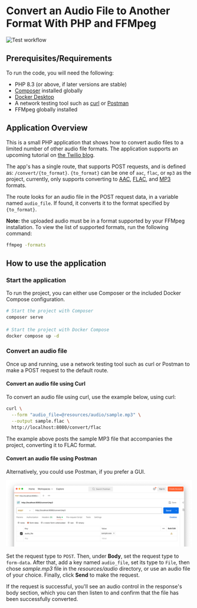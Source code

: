 # Convert an Audio File to Another Format With PHP and FFMpeg

![Test workflow](https://github.com/settermjd/convert-audio-with-ffmpeg/actions/workflows/php.yml/badge.svg)

## Prerequisites/Requirements

To run the code, you will need the following:

- PHP 8.3 (or above, if later versions are stable)
- [Composer](https://getcomposer.org) installed globally
- [Docker Desktop](https://www.docker.com/products/docker-desktop/)
- A network testing tool such as [curl](https://curl.se/) or [Postman](https://www.postman.com/)
- FFMpeg globally installed

## Application Overview 

This is a small PHP application that shows how to convert audio files to a limited number of other audio file formats.
The application supports an upcoming tutorial on [the Twilio blog](https://www.twilio.com/en-us/blog).

The app's has a single route, that supports POST requests, and is defined as: `/convert/{to_format}`. 
`{to_format}` can be one of `aac`, `flac`, or `mp3` as the project, currently, only supports converting to [AAC](https://docs.fileformat.com/audio/aac/), [FLAC](https://docs.fileformat.com/audio/flac/), and [MP3](https://docs.fileformat.com/audio/mp3/) formats.

The route looks for an audio file in the POST request data, in a variable named `audio_file`.
If found, it converts it to the format specified by `{to_format}`.

**Note:** the uploaded audio must be in a format supported by your FFMpeg installation.
To view the list of supported formats, run the following command:

```bash
ffmpeg -formats
```

## How to use the application

### Start the application

To run the project, you can either use Composer or the included Docker Compose configuration.

```bash
# Start the project with Composer
composer serve

# Start the project with Docker Compose
docker compose up -d
```

### Convert an audio file

Once up and running, use a network testing tool such as curl or Postman to make a POST request to the default route.

#### Convert an audio file using Curl

To convert an audio file using curl, use the example below, using curl:

```bash
curl \
  --form "audio_file=@resources/audio/sample.mp3" \
  --output sample.flac \
  http://localhost:8080/convert/flac
```

The example above posts the sample MP3 file that accompanies the project, converting it to FLAC format.

#### Convert an audio file using Postman

Alternatively, you could use Postman, if you prefer a GUI.

![](docs/images/postman-request.png)

Set the request type to `POST`.
Then, under **Body**, set the request type to `form-data`.
After that, add a key named `audio_file`, set its type to `File`, then chose _sample.mp3_ file in the _resources/audio_ directory, or use an audio file of your choice.
Finally, click **Send** to make the request.

If the request is successful, you'll see an audio control in the response's body section, which you can then listen to and confirm that the file has been successfully converted.

[aac_format_url]: https://docs.fileformat.com/audio/aac/
[flac_format_url]: https://docs.fileformat.com/audio/flac/
[mp3_format_url]: https://docs.fileformat.com/audio/mp3/